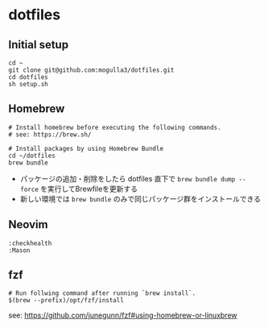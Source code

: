 # dotfiles

## Initial setup

```console
cd ~
git clone git@github.com:mogulla3/dotfiles.git
cd dotfiles
sh setup.sh
```

## Homebrew

```console
# Install homebrew before executing the following commands.
# see: https://brew.sh/

# Install packages by using Homebrew Bundle
cd ~/dotfiles
brew bundle
```

- パッケージの追加・削除をしたら dotfiles 直下で `brew bundle dump --force` を実行してBrewfileを更新する
- 新しい環境では `brew bundle` のみで同じパッケージ群をインストールできる

## Neovim

```vim
:checkhealth
:Mason
```

## fzf

```console
# Run follwing command after running `brew install`.
$(brew --prefix)/opt/fzf/install
```

see: https://github.com/junegunn/fzf#using-homebrew-or-linuxbrew
